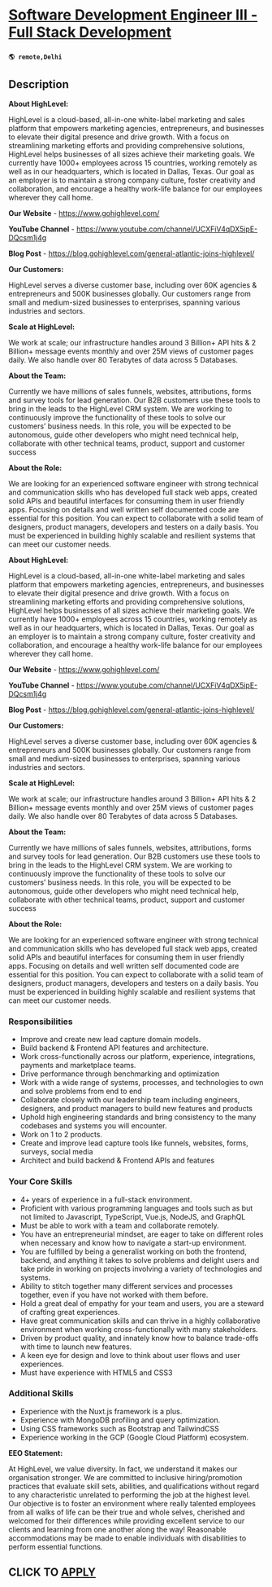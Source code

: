 # [Software Development Engineer III - Full Stack Development](https://www.remotewlb.com/apply/software-development-engineer-iii-full-stack-development)  
###  
#### `🌎 remote,Delhi`  

## Description

 **About HighLevel:**

HighLevel is a cloud-based, all-in-one white-label marketing and sales platform that empowers marketing agencies, entrepreneurs, and businesses to elevate their digital presence and drive growth. With a focus on streamlining marketing efforts and providing comprehensive solutions, HighLevel helps businesses of all sizes achieve their marketing goals. We currently have 1000+ employees across 15 countries, working remotely as well as in our headquarters, which is located in Dallas, Texas. Our goal as an employer is to maintain a strong company culture, foster creativity and collaboration, and encourage a healthy work-life balance for our employees wherever they call home.

  

 **Our Website** - https://www.gohighlevel.com/

 **YouTube Channel** - https://www.youtube.com/channel/UCXFiV4qDX5ipE-DQcsm1j4g

 **Blog Post** - https://blog.gohighlevel.com/general-atlantic-joins-highlevel/

  

 **Our Customers:**

HighLevel serves a diverse customer base, including over 60K agencies & entrepreneurs and 500K businesses globally. Our customers range from small and medium-sized businesses to enterprises, spanning various industries and sectors.

  

 **Scale at HighLevel:**

We work at scale; our infrastructure handles around 3 Billion+ API hits & 2 Billion+ message events monthly and over 25M views of customer pages daily. We also handle over 80 Terabytes of data across 5 Databases.

  

 **About the Team:**

Currently we have millions of sales funnels, websites, attributions, forms and survey tools for lead generation. Our B2B customers use these tools to bring in the leads to the HighLevel CRM system. We are working to continuously improve the functionality of these tools to solve our customers’ business needs. In this role, you will be expected to be autonomous, guide other developers who might need technical help, collaborate with other technical teams, product, support and customer success

  

 **About the Role:**

We are looking for an experienced software engineer with strong technical and communication skills who has developed full stack web apps, created solid APIs and beautiful interfaces for consuming them in user friendly apps. Focusing on details and well written self documented code are essential for this position. You can expect to collaborate with a solid team of designers, product managers, developers and testers on a daily basis. You must be experienced in building highly scalable and resilient systems that can meet our customer needs.

  

 **About HighLevel:**

HighLevel is a cloud-based, all-in-one white-label marketing and sales platform that empowers marketing agencies, entrepreneurs, and businesses to elevate their digital presence and drive growth. With a focus on streamlining marketing efforts and providing comprehensive solutions, HighLevel helps businesses of all sizes achieve their marketing goals. We currently have 1000+ employees across 15 countries, working remotely as well as in our headquarters, which is located in Dallas, Texas. Our goal as an employer is to maintain a strong company culture, foster creativity and collaboration, and encourage a healthy work-life balance for our employees wherever they call home.

  

 **Our Website** - https://www.gohighlevel.com/

 **YouTube Channel** - https://www.youtube.com/channel/UCXFiV4qDX5ipE-DQcsm1j4g

 **Blog Post** - https://blog.gohighlevel.com/general-atlantic-joins-highlevel/

  

 **Our Customers:**

HighLevel serves a diverse customer base, including over 60K agencies & entrepreneurs and 500K businesses globally. Our customers range from small and medium-sized businesses to enterprises, spanning various industries and sectors.

  

 **Scale at HighLevel:**

We work at scale; our infrastructure handles around 3 Billion+ API hits & 2 Billion+ message events monthly and over 25M views of customer pages daily. We also handle over 80 Terabytes of data across 5 Databases.

  

 **About the Team:**

Currently we have millions of sales funnels, websites, attributions, forms and survey tools for lead generation. Our B2B customers use these tools to bring in the leads to the HighLevel CRM system. We are working to continuously improve the functionality of these tools to solve our customers’ business needs. In this role, you will be expected to be autonomous, guide other developers who might need technical help, collaborate with other technical teams, product, support and customer success

  

 **About the Role:**

We are looking for an experienced software engineer with strong technical and communication skills who has developed full stack web apps, created solid APIs and beautiful interfaces for consuming them in user friendly apps. Focusing on details and well written self documented code are essential for this position. You can expect to collaborate with a solid team of designers, product managers, developers and testers on a daily basis. You must be experienced in building highly scalable and resilient systems that can meet our customer needs.

  

### Responsibilities

* Improve and create new lead capture domain models.
* Build backend & Frontend API features and architecture.
* Work cross-functionally across our platform, experience, integrations, payments and marketplace teams.
* Drive performance through benchmarking and optimization
* Work with a wide range of systems, processes, and technologies to own and solve problems from end to end
* Collaborate closely with our leadership team including engineers, designers, and product managers to build new features and products
* Uphold high engineering standards and bring consistency to the many codebases and systems you will encounter.
* Work on 1 to 2 products.
* Create and improve lead capture tools like funnels, websites, forms, surveys, social media
* Architect and build backend & Frontend APIs and features

  

### Your Core Skills

* 4+ years of experience in a full-stack environment.
* Proficient with various programming languages and tools such as but not limited to Javascript, TypeScript, Vue.js, NodeJS, and GraphQL
* Must be able to work with a team and collaborate remotely.
* You have an entrepreneurial mindset, are eager to take on different roles when necessary and know how to navigate a start-up environment.
* You are fulfilled by being a generalist working on both the frontend, backend, and anything it takes to solve problems and delight users and take pride in working on projects involving a variety of technologies and systems.
* Ability to stitch together many different services and processes together, even if you have not worked with them before.
* Hold a great deal of empathy for your team and users, you are a steward of crafting great experiences.
* Have great communication skills and can thrive in a highly collaborative environment when working cross-functionally with many stakeholders.
* Driven by product quality, and innately know how to balance trade-offs with time to launch new features.
* A keen eye for design and love to think about user flows and user experiences.
* Must have experience with HTML5 and CSS3

  

### Additional Skills

* Experience with the Nuxt.js framework is a plus.
* Experience with MongoDB profiling and query optimization.
* Using CSS frameworks such as Bootstrap and TailwindCSS
* Experience working in the GCP (Google Cloud Platform) ecosystem.

  

 **EEO Statement:**

At HighLevel, we value diversity. In fact, we understand it makes our organisation stronger. We are committed to inclusive hiring/promotion practices that evaluate skill sets, abilities, and qualifications without regard to any characteristic unrelated to performing the job at the highest level. Our objective is to foster an environment where really talented employees from all walks of life can be their true and whole selves, cherished and welcomed for their differences while providing excellent service to our clients and learning from one another along the way! Reasonable accommodations may be made to enable individuals with disabilities to perform essential functions.

  
## CLICK TO [APPLY](https://www.remotewlb.com/apply/software-development-engineer-iii-full-stack-development)

